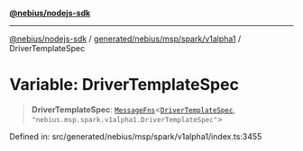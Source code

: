 [**@nebius/nodejs-sdk**](../../../../../../README.md)

---

[@nebius/nodejs-sdk](../../../../../../README.md) / [generated/nebius/msp/spark/v1alpha1](../README.md) / DriverTemplateSpec

# Variable: DriverTemplateSpec

> **DriverTemplateSpec**: [`MessageFns`](../../../../../../runtime/protos/core/interfaces/MessageFns.md)\<[`DriverTemplateSpec`](../interfaces/DriverTemplateSpec.md), `"nebius.msp.spark.v1alpha1.DriverTemplateSpec"`\>

Defined in: src/generated/nebius/msp/spark/v1alpha1/index.ts:3455
